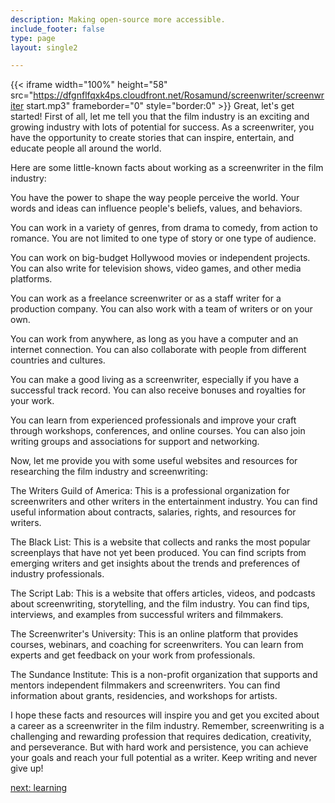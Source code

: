 ```yaml
---
description: Making open-source more accessible.
include_footer: false
type: page
layout: single2

---
```


{{< iframe width="100%" height="58" src="https://dfgnflfqxk4ps.cloudfront.net/Rosamund/screenwriter/screenwriter start.mp3" frameborder="0" style="border:0" >}}
Great, let's get started! First of all, let me tell you that the film industry is an exciting and growing industry with lots of potential for success. As a screenwriter, you have the opportunity to create stories that can inspire, entertain, and educate people all around the world.

Here are some little-known facts about working as a screenwriter in the film industry:

You have the power to shape the way people perceive the world. Your words and ideas can influence people's beliefs, values, and behaviors.

You can work in a variety of genres, from drama to comedy, from action to romance. You are not limited to one type of story or one type of audience.

You can work on big-budget Hollywood movies or independent projects. You can also write for television shows, video games, and other media platforms.

You can work as a freelance screenwriter or as a staff writer for a production company. You can also work with a team of writers or on your own.

You can work from anywhere, as long as you have a computer and an internet connection. You can also collaborate with people from different countries and cultures.

You can make a good living as a screenwriter, especially if you have a successful track record. You can also receive bonuses and royalties for your work.

You can learn from experienced professionals and improve your craft through workshops, conferences, and online courses. You can also join writing groups and associations for support and networking.

Now, let me provide you with some useful websites and resources for researching the film industry and screenwriting:

The Writers Guild of America: This is a professional organization for screenwriters and other writers in the entertainment industry. You can find useful information about contracts, salaries, rights, and resources for writers.

The Black List: This is a website that collects and ranks the most popular screenplays that have not yet been produced. You can find scripts from emerging writers and get insights about the trends and preferences of industry professionals.

The Script Lab: This is a website that offers articles, videos, and podcasts about screenwriting, storytelling, and the film industry. You can find tips, interviews, and examples from successful writers and filmmakers.

The Screenwriter's University: This is an online platform that provides courses, webinars, and coaching for screenwriters. You can learn from experts and get feedback on your work from professionals.

The Sundance Institute: This is a non-profit organization that supports and mentors independent filmmakers and screenwriters. You can find information about grants, residencies, and workshops for artists.

I hope these facts and resources will inspire you and get you excited about a career as a screenwriter in the film industry. Remember, screenwriting is a challenging and rewarding profession that requires dedication, creativity, and perseverance. But with hard work and persistence, you can achieve your goals and reach your full potential as a writer. Keep writing and never give up!


<a href="https://workdojos.com/screenwriter/learning">next: learning</a>
